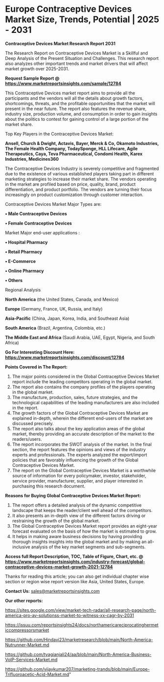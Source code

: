 # Europe Contraceptive Devices Market Size, Trends, Potential | 2025 - 2031

<strong>Contraceptive Devices Market Research Report 2031</strong>

The Research Report on Contraceptive Devices Market is a Skillful and Deep Analysis of the Present Situation and Challenges. This research report also analyzes other important trends and market drivers that will affect market growth over 2025-2031.

<strong>Request Sample Report @ <a href=https://www.marketreportsinsights.com/sample/12784>https://www.marketreportsinsights.com/sample/12784</a></strong>

This Contraceptive Devices market report aims to provide all the participants and the vendors will all the details about growth factors, shortcomings, threats, and the profitable opportunities that the market will present in the near future. The report also features the revenue share, industry size, production volume, and consumption in order to gain insights about the politics to contest for gaining control of a large portion of the market share.

Top Key Players in the Contraceptive Devices Market:

<strong>Ansell, Church & Dwight, Actavis, Bayer, Merck & Co, Okamoto Industries, The Female Health Company, TodaySponge, HLL Lifecare, Agile Therapeutics, Caya, Teva Pharmaceutical, Condomi Health, Karex Industries, Medicines360</strong>

The Contraceptive Devices Industry is severely competitive and fragmented due to the existence of various established players taking part in different marketing strategies to increase their market share. The vendors operating in the market are profiled based on price, quality, brand, product differentiation, and product portfolio. The vendors are turning their focus increasingly on product customization through customer interaction.

Contraceptive Devices Market Major Types are:

<strong>• Male Contraceptive Devices

• Female Contraceptive Devices</strong>

Market Major end-user applications :

<strong>• Hospital Pharmacy

• Retail Pharmacy

• E-Commerce

• Online Pharmacy

• Others</strong>

Regional Analysis

</u><strong><b>North America</b></strong> (the United States, Canada, and Mexico)

<strong><b>Europe </b></strong>(Germany, France, UK, Russia, and Italy)

<strong><b>Asia-Pacific</b></strong> (China, Japan, Korea, India, and Southeast Asia)

<strong><b>South America</b></strong> (Brazil, Argentina, Colombia, etc.)

<strong><b>The Middle East and Africa</b></strong> (Saudi Arabia, UAE, Egypt, Nigeria, and South Africa)

<strong>Go For Interesting Discount Here: <a href=https://www.marketreportsinsights.com/discount/12784>https://www.marketreportsinsights.com/discount/12784</a></strong>

<strong>Points Covered in The Report:</strong>
<ol>
  <li>The major points considered in the Global Contraceptive Devices Market report include the leading competitors operating in the global market.</li>
  <li>The report also contains the company profiles of the players operating in the global market.</li>
  <li>The manufacture, production, sales, future strategies, and the technological capabilities of the leading manufacturers are also included in the report.</li>
  <li>The growth factors of the Global Contraceptive Devices Market are explained in-depth, wherein the different end-users of the market are discussed precisely.</li>
  <li>The report also talks about the key application areas of the global market, thereby providing an accurate description of the market to the readers/users.</li>
  <li>The report incorporates the SWOT analysis of the market. In the final section, the report features the opinions and views of the industry experts and professionals. The experts analyzed the export/import policies that are favorably influencing the growth of the Global Contraceptive Devices Market.</li>
  <li>The report on the Global Contraceptive Devices Market is a worthwhile source of information for every policymaker, investor, stakeholder, service provider, manufacturer, supplier, and player interested in purchasing this research document.</li>
</ol>
<strong>Reasons for Buying Global Contraceptive Devices Market Report:</strong>

<ol>
  <li>The report offers a detailed analysis of the dynamic competitive landscape that keeps the reader/client well ahead of the competitors.</li>
  <li>It also presents an in-depth view of the different factors driving or restraining the growth of the global market.</li>
  <li>The Global Contraceptive Devices Market report provides an eight-year forecast evaluated on the basis of how the market is estimated to grow.</li>
  <li>It helps in making aware business decisions by having providing thorough insights insights into the global market and by making an all-inclusive analysis of the key market segments and sub-segments.</li>
</ol>
<strong>Access full Report Description, TOC, Table of Figure, Chart, etc. @ <a href=https://www.marketreportsinsights.com/industry-forecast/global-contraceptive-devices-market-growth-2021-12784>https://www.marketreportsinsights.com/industry-forecast/global-contraceptive-devices-market-growth-2021-12784</a></strong>


Thanks for reading this article; you can also get individual chapter wise section or region wise report version like Asia, United States, Europe.

<strong>Contact Us:</strong>
sales@marketreportsinsights.com

<strong>Our other reports:</strong>

<a href=https://sites.google.com/view/market-tech-radar/all-research-page/north-america-pro-av-solutionss-market-to-witness-xx-cagr-by-2031>https://sites.google.com/view/market-tech-radar/all-research-page/north-america-pro-av-solutionss-market-to-witness-xx-cagr-by-2031</a>

<a href=https://issuu.com/reportsinsights24/docs/northamericareciprocatinghermeticcompressorsmarket>https://issuu.com/reportsinsights24/docs/northamericareciprocatinghermeticcompressorsmarket</a>

<a href=https://github.com/Hindavi23/marketresearch/blob/main/North-America-Nutrunner-Market.md>https://github.com/Hindavi23/marketresearch/blob/main/North-America-Nutrunner-Market.md</a>

<a href=https://github.com/tyagianjali24/aa/blob/main/North-America-Business-VoIP-Services-Market.md>https://github.com/tyagianjali24/aa/blob/main/North-America-Business-VoIP-Services-Market.md</a>

<a href=https://github.com/vijaykumar207/marketing-trands/blob/main/Europe-Trifluoroacetic-Acid-Market.md>https://github.com/vijaykumar207/marketing-trands/blob/main/Europe-Trifluoroacetic-Acid-Market.md</a>"
